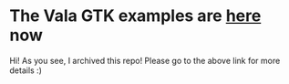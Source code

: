 # The Vala GTK examples are [here](https://github.com/Miqueas/GTK-Examples) now

Hi! As you see, I archived this repo! Please go to the above link for more details :)
